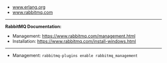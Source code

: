 - www.erlang.org
- www.rabbitmq.com
------------------------------
**RabbitMQ Documentation:**
- Management: https://www.rabbitmq.com/management.html
- Installation: https://www.rabbitmq.com/install-windows.html
------------------------------
- Management: ```rabbitmq-plugins enable rabbitmq_management```
